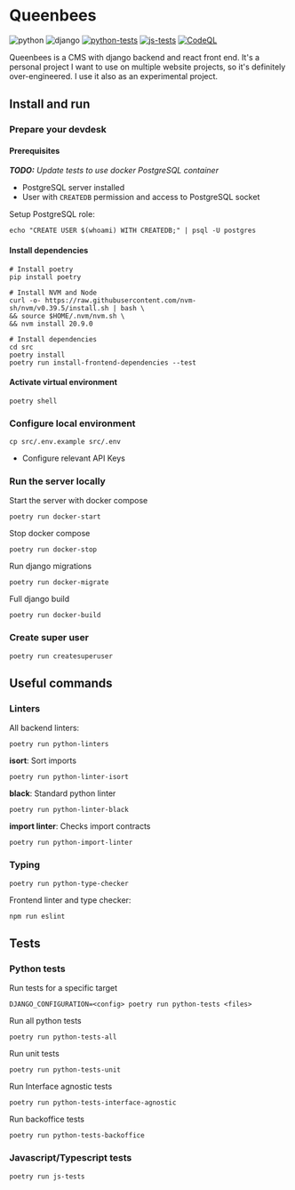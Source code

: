 # Queenbees

![python](https://img.shields.io/static/v1?label=Python&message=3.11&logo=Python&color=3776AB)
![django](https://img.shields.io/static/v1?label=Django&message=5.0&logo=Django&color=092E20)
[![python-tests](https://github.com/HanaPoulpe/hanaburtinnetcore/actions/workflows/run-python-tests.yml/badge.svg)](https://github.com/HanaPoulpe/hanaburtinnetcore/actions/workflows/run-python-tests.yml)
[![js-tests](https://github.com/HanaPoulpe/hanaburtinnetcore/actions/workflows/run-js-tests.yml/badge.svg)](https://github.com/HanaPoulpe/hanaburtinnetcore/actions/workflows/run-js-tests.yml)
[![CodeQL](https://github.com/HanaPoulpe/hanaburtinnetcore/actions/workflows/github-code-scanning/codeql/badge.svg)](https://github.com/HanaPoulpe/hanaburtinnetcore/actions/workflows/github-code-scanning/codeql)

Queenbees is a CMS with django backend and react front end.
It's a personal project I want to use on multiple website projects, so it's definitely over-engineered.
I use it also as an experimental project.

## Install and run

### Prepare your devdesk

#### Prerequisites

_**TODO:** Update tests to use docker PostgreSQL container_

* PostgreSQL server installed
* User with `CREATEDB` permission and access to PostgreSQL socket

Setup PostgreSQL role:
```shell
echo "CREATE USER $(whoami) WITH CREATEDB;" | psql -U postgres
```

#### Install dependencies
```shell
# Install poetry
pip install poetry

# Install NVM and Node
curl -o- https://raw.githubusercontent.com/nvm-sh/nvm/v0.39.5/install.sh | bash \
&& source $HOME/.nvm/nvm.sh \
&& nvm install 20.9.0

# Install dependencies
cd src
poetry install
poetry run install-frontend-dependencies --test
```

#### Activate virtual environment
```shell
poetry shell
```

### Configure local environment

```shell
cp src/.env.example src/.env
```

* Configure relevant API Keys

### Run the server locally

Start the server with docker compose
```shell
poetry run docker-start
```

Stop docker compose
```shell
poetry run docker-stop
```

Run django migrations
```shell
poetry run docker-migrate
```

Full django build
```shell
poetry run docker-build
```

### Create super user
```shell
poetry run createsuperuser
```

## Useful commands

### Linters

All backend linters:
```shell
poetry run python-linters
```

**isort**: Sort imports
```shell
poetry run python-linter-isort
```

**black**: Standard python linter
```shell
poetry run python-linter-black
```

**import linter**: Checks import contracts
```shell
poetry run python-import-linter
```

### Typing
```shell
poetry run python-type-checker
```

Frontend linter and type checker:
```shell
npm run eslint
```

## Tests

### Python tests

Run tests for a specific target
```shell
DJANGO_CONFIGURATION=<config> poetry run python-tests <files>
```

Run all python tests
```shell
poetry run python-tests-all
```

Run unit tests
```shell
poetry run python-tests-unit
```

Run Interface agnostic tests
```shell
poetry run python-tests-interface-agnostic
```

Run backoffice tests
```shell
poetry run python-tests-backoffice
```

### Javascript/Typescript tests
```shell
poetry run js-tests
```
